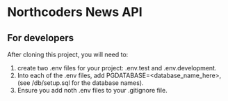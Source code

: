 # Northcoders News API

## For developers

After cloning this project, you will need to:
1. create two .env files for your project: .env.test and .env.development. 
2. Into each of the .env files, add PGDATABASE=<database_name_here>, (see /db/setup.sql for the database names).
3. Ensure you add noth .env files to your .gitignore file.


